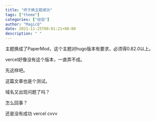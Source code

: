 ```yaml
---
title: "终于换主题成功"
tags: ["theme"]
categories: ["经验"]
author: "MagicQ"
date: 2021-11-25T00:01:21+08:00
description: " "
---
```


主题换成了PaperMod，这个主题对hugo版本有要求，必须得0.82.0以上。

vercel好像没有这个版本，一直弄不成。

先这样吧。

这篇文章也是个测试。

域名又出现问题了吗？

怎么回事？

还是没有成功  vercel  cvvv
